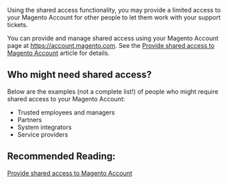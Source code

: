 Using the shared access&nbsp;functionality, you may provide a limited access to your Magento Account for other people to let them work with your support tickets.

You can provide and manage shared access using your Magento Account page at&nbsp;<a class="external-link" href="https://account.magento.com/" rel="nofollow">https://account.magento.com</a>. See the&nbsp;<a href="https://support.magento.com/hc/en-us/articles/360020694351-Provide-shared-access-to-Magento-Account" target="_self">Provide shared access to Magento Account</a> article for details.

## Who might need shared access?

Below are the examples (not a complete list!) of people who might require shared access to your Magento Account:

*   Trusted employees and managers
*   Partners
*   System integrators
*   Service providers

## Recommended Reading:

<a href="https://support.magento.com/hc/en-us/articles/360020694351-Provide-shared-access-to-Magento-Account" target="_self">Provide shared access to Magento Account</a>